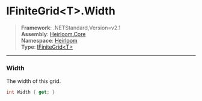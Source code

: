 # IFiniteGrid\<T>.Width

> **Framework**: .NETStandard,Version=v2.1  
> **Assembly**: [Heirloom.Core][0]  
> **Namespace**: [Heirloom][0]  
> **Type**: [IFiniteGrid\<T>][1]  

--------------------------------------------------------------------------------

### Width

The width of this grid.

```cs
int Width { get; }
```

[0]: ..\Heirloom.Core.md
[1]: Heirloom.IFiniteGrid[T].md
